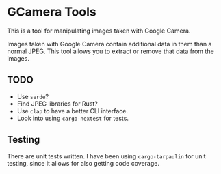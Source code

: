 # GCamera Tools

This is a tool for manipulating images taken with Google Camera.

Images taken with Google Camera contain additional data in them than a
normal JPEG. This tool allows you to extract or remove that data from
the images.
## TODO

* Use `serde`?
* Find JPEG libraries for Rust?
* Use `clap` to have a better CLI interface.
* Look into using `cargo-nextest` for tests.

## Testing

There are unit tests written. I have been using `cargo-tarpaulin` for unit
testing, since it allows for also getting code coverage.
